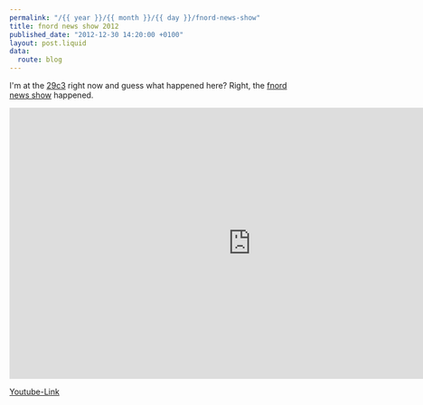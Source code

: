 ```yaml
---
permalink: "/{{ year }}/{{ month }}/{{ day }}/fnord-news-show"
title: fnord news show 2012
published_date: "2012-12-30 14:20:00 +0100"
layout: post.liquid
data:
  route: blog
---
```

I'm at the [29c3][] right now and guess what happened here? Right, the [fnord news show][] happened.

<iframe width="853" height="480" src="https://www.youtube.com/embed/X9PlIg5ZWZE" frameborder="0" allowfullscreen></iframe>

[Youtube-Link][]

[29c3]: https://events.ccc.de/congress/2012/wiki/Main_Page
[fnord news show]: http://events.ccc.de/congress/2012/Fahrplan/events/5198.en.html
[youtube-link]: http://www.youtube.com/watch?v=X9PlIg5ZWZE
